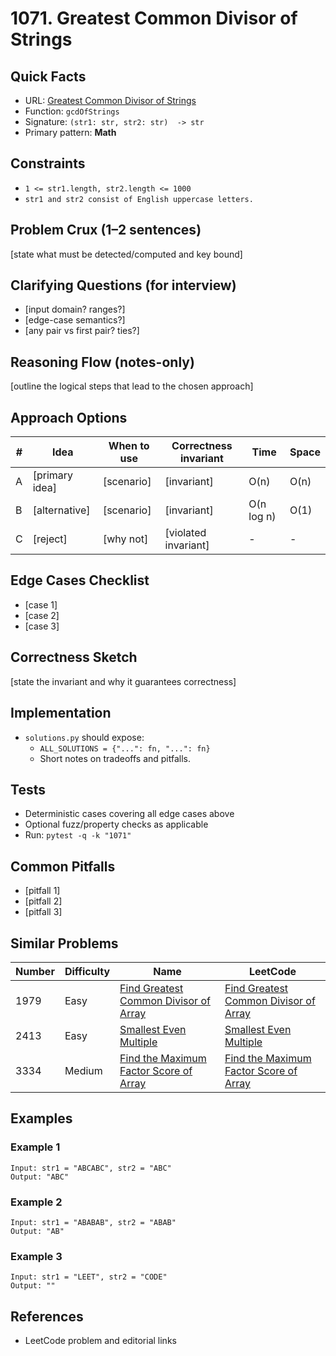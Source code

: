 # 1071. Greatest Common Divisor of Strings

## Quick Facts

- URL: [Greatest Common Divisor of Strings](https://leetcode.com/problems/greatest-common-divisor-of-strings/)
- Function: `gcdOfStrings`
- Signature: `(str1: str, str2: str)  -> str`
- Primary pattern: **Math**

## Constraints

- `1 <= str1.length, str2.length <= 1000`
- `str1 and str2 consist of English uppercase letters.`

## Problem Crux (1–2 sentences)

[state what must be detected/computed and key bound]

## Clarifying Questions (for interview)

- [input domain? ranges?]
- [edge-case semantics?]
- [any pair vs first pair? ties?]

## Reasoning Flow (notes-only)

[outline the logical steps that lead to the chosen approach]

## Approach Options

| #   | Idea           | When to use | Correctness invariant | Time       | Space |
| --- | -------------- | ----------- | --------------------- | ---------- | ----- |
| A   | [primary idea] | [scenario]  | [invariant]           | O(n)       | O(n)  |
| B   | [alternative]  | [scenario]  | [invariant]           | O(n log n) | O(1)  |
| C   | [reject]       | [why not]   | [violated invariant]  | -          | -     |

## Edge Cases Checklist

- [case 1]
- [case 2]
- [case 3]

## Correctness Sketch

[state the invariant and why it guarantees correctness]

## Implementation

- `solutions.py` should expose:
    - `ALL_SOLUTIONS = {"...": fn, "...": fn}`
    - Short notes on tradeoffs and pitfalls.

## Tests

- Deterministic cases covering all edge cases above
- Optional fuzz/property checks as applicable
- Run: `pytest -q -k "1071"`

## Common Pitfalls

- [pitfall 1]
- [pitfall 2]
- [pitfall 3]

## Similar Problems

| Number | Difficulty | Name                                                                                               | LeetCode                                                                                                        |
| ------ | ---------- | -------------------------------------------------------------------------------------------------- | --------------------------------------------------------------------------------------------------------------- |
| 1979   | Easy       | [Find Greatest Common Divisor of Array](../1979-find-greatest-common-divisor-of-array/readme.md)   | [Find Greatest Common Divisor of Array](https://leetcode.com/problems/find-greatest-common-divisor-of-array/)   |
| 2413   | Easy       | [Smallest Even Multiple](../2413-smallest-even-multiple/readme.md)                                 | [Smallest Even Multiple](https://leetcode.com/problems/smallest-even-multiple/)                                 |
| 3334   | Medium     | [Find the Maximum Factor Score of Array](../3334-find-the-maximum-factor-score-of-array/readme.md) | [Find the Maximum Factor Score of Array](https://leetcode.com/problems/find-the-maximum-factor-score-of-array/) |

## Examples

### Example 1

```text
Input: str1 = "ABCABC", str2 = "ABC"
Output: "ABC"
```

### Example 2

```text
Input: str1 = "ABABAB", str2 = "ABAB"
Output: "AB"
```

### Example 3

```text
Input: str1 = "LEET", str2 = "CODE"
Output: ""
```

## References

- LeetCode problem and editorial links
